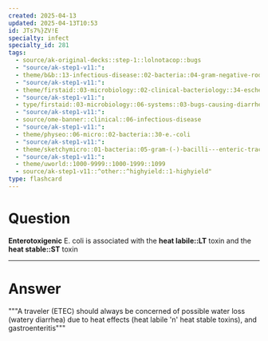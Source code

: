```yaml
---
created: 2025-04-13
updated: 2025-04-13T10:53
id: JTs7%}ZV!E
specialty: infect
specialty_id: 281
tags:
  - source/ak-original-decks::step-1::lolnotacop::bugs
  - "source/ak-step1-v11:": 
  - theme/b&b::13-infectious-disease::02-bacteria::04-gram-negative-rods
  - "source/ak-step1-v11:": 
  - theme/firstaid::03-microbiology::02-clinical-bacteriology::34-escherichia-coli
  - "source/ak-step1-v11:": 
  - type/firstaid::03-microbiology::06-systems::03-bugs-causing-diarrhea
  - "source/ak-step1-v11:": 
  - source/ome-banner::clinical::06-infectious-disease
  - "source/ak-step1-v11:": 
  - theme/physeo::06-micro::02-bacteria::30-e.-coli
  - "source/ak-step1-v11:": 
  - theme/sketchymicro::01-bacteria::05-gram-(-)-bacilli---enteric-tract::05-escherichia-coli-(etec,-ehec)
  - "source/ak-step1-v11:": 
  - theme/uworld::1000-9999::1000-1999::1099
  - source/ak-step1-v11::^other::^highyield::1-highyield"
type: flashcard
---
```


# Question
**Enterotoxigenic** E. coli is associated with the **heat labile::LT** toxin and the **heat stable::ST** toxin

---

# Answer
"""A traveler (ETEC) should always be concerned of possible water loss (watery diarrhea) due to heat effects (heat labile 'n' heat stable toxins), and gastroenteritis"""